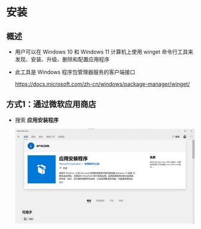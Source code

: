 # 安装

## 概述

+ 用户可以在 Windows 10 和 Windows 11 计算机上使用 winget 命令行工具来发现、安装、升级、删除和配置应用程序

+ 此工具是 Windows 程序包管理器服务的客户端接口

  <https://docs.microsoft.com/zh-cn/windows/package-manager/winget/>

## 方式1：通过微软应用商店

+ 搜索 **应用安装程序**

  ![安装](image/1.png)
